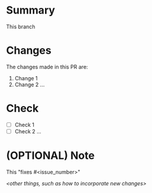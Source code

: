 # Summary
This branch *<succint summary of the purpose>*

# Changes
The changes made in this PR are:
1. Change 1
1. Change 2
...

# Check
- [ ] Check 1
- [ ] Check 2
...

# (OPTIONAL) Note
This "fixes #<issue_number>"

*<other things, such as how to incorporate new changes>*
*<brief summary of the purpose of this pull request>*
